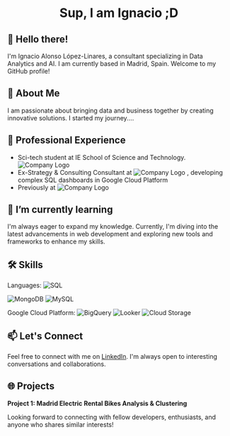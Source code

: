 

<h1 align="center">Sup, I am Ignacio ;D </h1>

## 👋 Hello there!

I'm Ignacio Alonso López-Linares, a consultant specializing in Data Analytics and AI. 
I am currently based in Madrid, Spain. Welcome to my GitHub profile!

## 🚀 About Me

I am passionate about bringing data and business together by creating innovative solutions. 
I started my journey....

## 💼 Professional Experience
- Sci-tech student at IE School of Science and Technology. ![Company Logo](https://img.shields.io/badge/IE_Scitech-yellow?logo=IEBusinessSchool)
- Ex-Strategy & Consulting Consultant at ![Company Logo](https://img.shields.io/badge/Accenture-purple?logo=Accenture)
, developing complex SQL dashboards in Google Cloud Platform
- Previously at ![Company Logo](https://img.shields.io/badge/PwC-orange?logo=PricewaterhouseCoopers)

## 🌱 I’m currently learning

I'm always eager to expand my knowledge. Currently, I'm diving into the latest advancements in web development and exploring new tools and frameworks to enhance my skills.

## 🛠️ Skills
Languages: ![SQL](https://img.shields.io/badge/-SQL-lightgrey?logo=SQL)

  ![MongoDB](https://img.shields.io/badge/-MongoDB-brightgreen?logo=mongodb)
  ![MySQL](https://img.shields.io/badge/-MySQL-blue?logo=mysql)

Google Cloud Platform: ![BigQuery](https://img.shields.io/badge/-BigQuery-blue?logo=Google%20BigQuery) ![Looker](https://img.shields.io/badge/-Looker%20Studio-blue?logo=Looker) ![Cloud Storage](https://img.shields.io/badge/-Cloud%20Storage-blue?logo=Google%20Cloud%20Storage)

## 📫 Let's Connect

Feel free to connect with me on [LinkedIn](https://www.linkedin.com/in/ignacio-alonso-linares/). I'm always open to interesting conversations and collaborations.

## 🌐 Projects

**Project 1: Madrid Electric Rental Bikes Analysis & Clustering**


Looking forward to connecting with fellow developers, enthusiasts, and anyone who shares similar interests!
